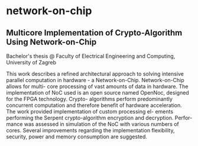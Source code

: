 # network-on-chip
## Multicore Implementation of Crypto-Algorithm Using Network-on-Chip

Bachelor's thesis @ Faculty of Electrical Engineering and Computing, University of Zagreb


This work describes a refined architectural approach to solving intensive parallel
computation in hardware - a Network-on-Chip. Network-on-Chip allows for multi-
core processing of vast amounts of data in hardware. The implementation of NoC
used is an open source named OpenNoc, designed for the FPGA technology. Crypto-
algorithms perform predominantly concurrent computation and therefore benefit of
hardware acceleration. The work provided implementation of custom processing el-
ements performing the Serpent crypto-algorithm encryption and decryption. Perfor-
mance was assessed in simulation of the NoC with various numbers of cores. Several
improvements regarding the implementation flexibility, security, power and memory
consumption are suggested.

